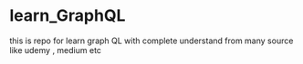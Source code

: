# learn_GraphQL
this is repo for learn graph QL with complete understand from many source like udemy , medium etc

